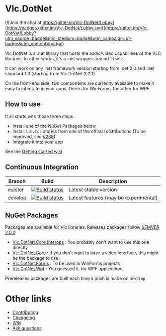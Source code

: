 Vlc.DotNet
==========

[![Join the chat at https://gitter.im/Vlc-DotNet/Lobby](https://badges.gitter.im/Vlc-DotNet/Lobby.svg)](https://gitter.im/Vlc-DotNet/Lobby?utm_source=badge&utm_medium=badge&utm_campaign=pr-badge&utm_content=badge)

Vlc.DotNet is a .net library that hosts the audio/video capabilities of the VLC libraries. In other words, it's a .net wrapper around `libvlc`.

It can work on any .net framework version starting from .net 2.0 and .net standard 1.3 (starting from Vlc.DotNet 2.2.1).

On the front-end side, two components are currently available to make it easy to integrate in your apps. One is for WinForms, the other for WPF.

How to use
----------
It all starts with those three steps :
- Install one of the NuGet Packages below
- Install `libvlc` libraries from one of the official distributions (To be improved, see [#288](https://github.com/ZeBobo5/Vlc.DotNet/issues/288))
- Integrate it into your app

See the [Getting started wiki](https://github.com/ZeBobo5/Vlc.DotNet/wiki/Getting-started)

Continuous Integration
----------------------


Branch | Build | Description
--- | --- | ---
master | [![Build status](https://ci.appveyor.com/api/projects/status/lkx1ojkcgq51yfro/branch/master?svg=true)](https://ci.appveyor.com/project/ZeBobo5/vlc-dotnet/branch/master) | Latest stable version
develop | [![Build status](https://ci.appveyor.com/api/projects/status/lkx1ojkcgq51yfro/branch/develop?svg=true)](https://ci.appveyor.com/project/ZeBobo5/vlc-dotnet/branch/develop) | Latest features (may be experimental)

NuGet Packages
--------------
Packages are available for Vlc libraries. Releases packages follow [SEMVER 2.0.0](http://semver.org/)

- [Vlc.DotNet.Core.Interops](https://www.nuget.org/packages/Vlc.DotNet.Core.Interops/) : You probably don't want to use this one directly
- [Vlc.DotNet.Core](https://www.nuget.org/packages/Vlc.DotNet.Core/) : If you don't want to have a video interface, this might be the package to use.
- [Vlc.DotNet.Forms](https://www.nuget.org/packages/Vlc.DotNet.Forms/) : To be used in WinForms projects
- [Vlc.DotNet.Wpf](https://www.nuget.org/packages/Vlc.DotNet.Wpf/) : You guessed it, for WPF applications

Prereleases packages are built each time a push is made on `develop`

# Other links

- [Contributing](https://github.com/ZeBobo5/Vlc.DotNet/blob/develop/.github/CONTRIBUTING.md)
- [Changelog](https://github.com/ZeBobo5/Vlc.DotNet/blob/develop/CHANGELOG.md)
- [Wiki](https://github.com/ZeBobo5/Vlc.DotNet/wiki)
- [Ask questions](https://gitter.im/Vlc-DotNet/Lobby)
